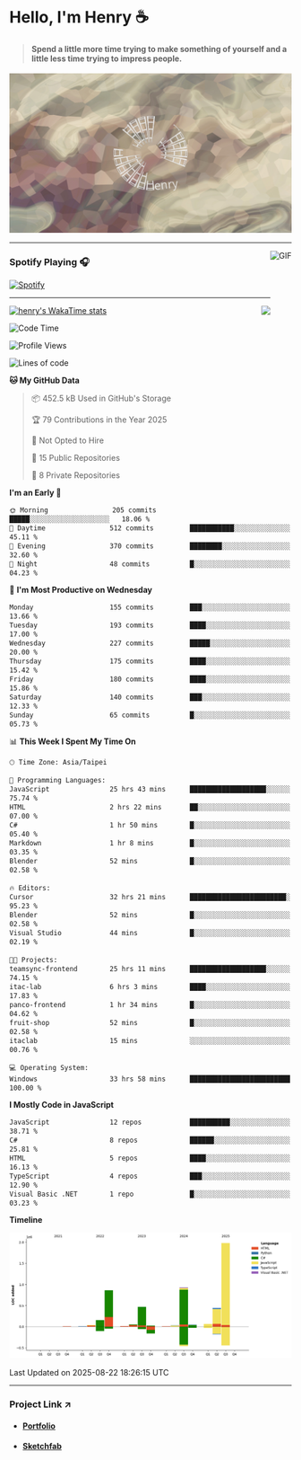 # Hello, I'm Henry :coffee:

> #### Spend a little more time trying to make something of yourself and a little less time trying to impress people.
 
![](./images/cover.jpg)

---

<img align="right" alt="GIF" height="170px" src="https://media.giphy.com/media/J5B1Y8QZnzXXbLQIBu/giphy.gif" />

### Spotify Playing 🎧

[![Spotify](https://spotify-recently-played-beta.vercel.app/api/spotify)](https://open.spotify.com/user/31uznrpamxhroyd2bt7xchxgnhce)

---

<img align="right" src="https://github-readme-stats.vercel.app/api/top-langs/?username=henry5720&theme=tokyonight&hide_title=false" />

[![henry's WakaTime stats](https://github-readme-stats.vercel.app/api/wakatime?username=@henry5720&layout=compact)](https://github.com/anuraghazra/github-readme-stats)

<!--START_SECTION:waka-->
![Code Time](http://img.shields.io/badge/Code%20Time-300%20hrs%2036%20mins-blue)

![Profile Views](http://img.shields.io/badge/Profile%20Views-2-blue)

![Lines of code](https://img.shields.io/badge/From%20Hello%20World%20I%27ve%20Written-5.1%20million%20lines%20of%20code-blue)

**🐱 My GitHub Data** 

> 📦 452.5 kB Used in GitHub's Storage 
 > 
> 🏆 79 Contributions in the Year 2025
 > 
> 🚫 Not Opted to Hire
 > 
> 📜 15 Public Repositories 
 > 
> 🔑 8 Private Repositories 
 > 
**I'm an Early 🐤** 

```text
🌞 Morning                205 commits         █████░░░░░░░░░░░░░░░░░░░░   18.06 % 
🌆 Daytime                512 commits         ███████████░░░░░░░░░░░░░░   45.11 % 
🌃 Evening                370 commits         ████████░░░░░░░░░░░░░░░░░   32.60 % 
🌙 Night                  48 commits          █░░░░░░░░░░░░░░░░░░░░░░░░   04.23 % 
```
📅 **I'm Most Productive on Wednesday** 

```text
Monday                   155 commits         ███░░░░░░░░░░░░░░░░░░░░░░   13.66 % 
Tuesday                  193 commits         ████░░░░░░░░░░░░░░░░░░░░░   17.00 % 
Wednesday                227 commits         █████░░░░░░░░░░░░░░░░░░░░   20.00 % 
Thursday                 175 commits         ████░░░░░░░░░░░░░░░░░░░░░   15.42 % 
Friday                   180 commits         ████░░░░░░░░░░░░░░░░░░░░░   15.86 % 
Saturday                 140 commits         ███░░░░░░░░░░░░░░░░░░░░░░   12.33 % 
Sunday                   65 commits          █░░░░░░░░░░░░░░░░░░░░░░░░   05.73 % 
```


📊 **This Week I Spent My Time On** 

```text
🕑︎ Time Zone: Asia/Taipei

💬 Programming Languages: 
JavaScript               25 hrs 43 mins      ███████████████████░░░░░░   75.74 % 
HTML                     2 hrs 22 mins       ██░░░░░░░░░░░░░░░░░░░░░░░   07.00 % 
C#                       1 hr 50 mins        █░░░░░░░░░░░░░░░░░░░░░░░░   05.40 % 
Markdown                 1 hr 8 mins         █░░░░░░░░░░░░░░░░░░░░░░░░   03.35 % 
Blender                  52 mins             █░░░░░░░░░░░░░░░░░░░░░░░░   02.58 % 

🔥 Editors: 
Cursor                   32 hrs 21 mins      ████████████████████████░   95.23 % 
Blender                  52 mins             █░░░░░░░░░░░░░░░░░░░░░░░░   02.58 % 
Visual Studio            44 mins             █░░░░░░░░░░░░░░░░░░░░░░░░   02.19 % 

🐱‍💻 Projects: 
teamsync-frontend        25 hrs 11 mins      ███████████████████░░░░░░   74.15 % 
itac-lab                 6 hrs 3 mins        ████░░░░░░░░░░░░░░░░░░░░░   17.83 % 
panco-frontend           1 hr 34 mins        █░░░░░░░░░░░░░░░░░░░░░░░░   04.62 % 
fruit-shop               52 mins             █░░░░░░░░░░░░░░░░░░░░░░░░   02.58 % 
itaclab                  15 mins             ░░░░░░░░░░░░░░░░░░░░░░░░░   00.76 % 

💻 Operating System: 
Windows                  33 hrs 58 mins      █████████████████████████   100.00 % 
```

**I Mostly Code in JavaScript** 

```text
JavaScript               12 repos            ██████████░░░░░░░░░░░░░░░   38.71 % 
C#                       8 repos             ██████░░░░░░░░░░░░░░░░░░░   25.81 % 
HTML                     5 repos             ████░░░░░░░░░░░░░░░░░░░░░   16.13 % 
TypeScript               4 repos             ███░░░░░░░░░░░░░░░░░░░░░░   12.90 % 
Visual Basic .NET        1 repo              █░░░░░░░░░░░░░░░░░░░░░░░░   03.23 % 
```



**Timeline**

![Lines of Code chart](https://raw.githubusercontent.com/henry5720/henry5720/main/assets/bar_graph.png)


 Last Updated on 2025-08-22 18:26:15 UTC
<!--END_SECTION:waka-->

---

### Project Link ↗️

- #### [Portfolio](https://drive.google.com/file/d/1kb96bzn4Bhdb4pImsUvKz9Oi9cx455D2/view?usp=drivesdk)
- #### [Sketchfab](https://sketchfab.com/henry4294967296/models)

